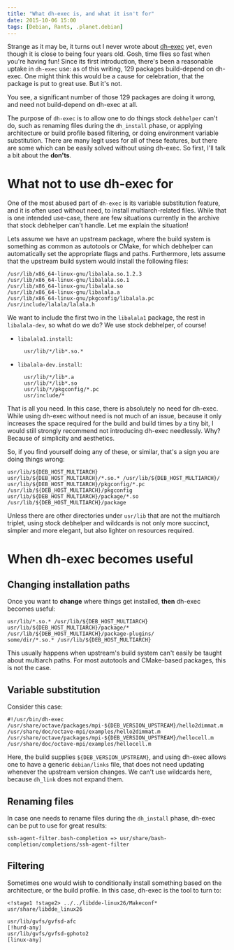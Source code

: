 ```yaml
---
title: "What dh-exec is, and what it isn't for"
date: 2015-10-06 15:00
tags: [Debian, Rants, .planet.debian]
---
```


Strange as it may be, it turns out I never wrote about
[dh-exec][dh-exec] yet, even though it is close to being four years
old. Gosh, time flies so fast when you're having fun! Since its first
introduction, there's been a reasonable uptake in `dh-exec` use: as of
this writing, 129 packages build-depend on dh-exec. One might think
this would be a cause for celebration, that the package is put to
great use. But it's not.

You see, a significant number of those 129 packages are doing it
wrong, and need not build-depend on dh-exec at all.

  [dh-exec]: https://github.com/algernon/dh-exec

<!-- more -->

The purpose of `dh-exec` is to allow one to do things stock
`debhelper` can't do, such as renaming files during the `dh_install`
phase, or applying architecture or build profile based filtering, or
doing environment variable substitution. There are many legit uses for
all of these features, but there are some which can be easily solved
without using dh-exec. So first, I'll talk a bit about the **don'ts**.

What not to use dh-exec for
===========================

One of the most abused part of `dh-exec` is its variable substitution
feature, and it is often used without need, to install
multiarch-related files. While that is one intended use-case, there
are few situations currently in the archive that stock debhelper can't
handle. Let me explain the situation!

Lets assume we have an upstream package, where the build system is
something as common as autotools or CMake, for which debhelper can
automatically set the appropriate flags and paths. Furthermore, lets
assume that the upstream build system would install the following
files:

    /usr/lib/x86_64-linux-gnu/libalala.so.1.2.3
    /usr/lib/x86_64-linux-gnu/libalala.so.1
    /usr/lib/x86_64-linux-gnu/libalala.so
    /usr/lib/x86_64-linux-gnu/libalala.a
    /usr/lib/x86_64-linux-gnu/pkgconfig/libalala.pc
    /usr/include/lalala/lalala.h

We want to include the first two in the `libalala1` package, the rest
in `libalala-dev`, so what do we do? We use stock debhelper, of
course!

* `libalala1.install`:

        usr/lib/*/lib*.so.*

* `libalala-dev.install`:

        usr/lib/*/lib*.a
        usr/lib/*/lib*.so
        usr/lib/*/pkgconfig/*.pc
        usr/include/*

That is all you need. In this case, there is absolutely no need for
dh-exec. While using dh-exec without need is not much of an issue,
because it only increases the space required for the build and build
times by a tiny bit, I would still strongly recommend not introducing
dh-exec needlessly. Why? Because of simplicity and aesthetics.

So, if you find yourself doing any of these, or similar, that's a sign
you are doing things wrong:

    usr/lib/${DEB_HOST_MULTIARCH}
    usr/lib/${DEB_HOST_MULTIARCH}/*.so.* /usr/lib/${DEB_HOST_MULTIARCH}/
    usr/lib/${DEB_HOST_MULTIARCH}/pkgconfig/*.pc /usr/lib/${DEB_HOST_MULTIARCH}/pkgconfig
    usr/lib/${DEB_HOST_MULTIARCH}/package/*.so /usr/lib/${DEB_HOST_MULTIARCH}/package

Unless there are other directories under `usr/lib` that are not the
multiarch triplet, using stock debhelper and wildcards is not only
more succinct, simpler and more elegant, but also lighter on resources
required.

When dh-exec becomes useful
===========================

Changing installation paths
---------------------------

Once you want to **change** where things get installed, **then**
dh-exec becomes useful:

    usr/lib/*.so.* /usr/lib/${DEB_HOST_MULTIARCH}
    usr/lib/${DEB_HOST_MULTIARCH}/package/* /usr/lib/${DEB_HOST_MULTIARCH}/package-plugins/
    some/dir/*.so.* /usr/lib/${DEB_HOST_MULTIARCH}

This usually happens when upstream's build system can't easily be
taught about multiarch paths. For most autotools and CMake-based
packages, this is not the case.

Variable substitution
---------------------

Consider this case:

    #!/usr/bin/dh-exec
    /usr/share/octave/packages/mpi-${DEB_VERSION_UPSTREAM}/hello2dimmat.m /usr/share/doc/octave-mpi/examples/hello2dimmat.m
    /usr/share/octave/packages/mpi-${DEB_VERSION_UPSTREAM}/hellocell.m /usr/share/doc/octave-mpi/examples/hellocell.m

Here, the build supplies `${DEB_VERSION_UPSTREAM}`, and using dh-exec
allows one to have a generic `debian/links` file, that does not need
updating whenever the upstream version changes. We can't use wildcards
here, because `dh_link` does not expand them.

Renaming files
--------------

In case one needs to rename files during the `dh_install` phase,
dh-exec can be put to use for great results:

    ssh-agent-filter.bash-completion => usr/share/bash-completion/completions/ssh-agent-filter

Filtering
---------

Sometimes one would wish to conditionally install something based on
the architecture, or the build profile. In this case, dh-exec is the
tool to turn to:

    <!stage1 !stage2> ../../libdde-linux26/Makeconf* usr/share/libdde_linux26

    usr/lib/gvfs/gvfsd-afc                                          [!hurd-any]
    usr/lib/gvfs/gvfsd-gphoto2                                      [linux-any]
